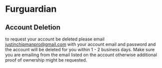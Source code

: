 # Furguardian
## Account Deletion
to request your account be deleted please email justinchipmanpro@gmail.com with your account email and password and the account will be deleted for you within 1 - 2 business days. Make sure you are emailing from the email listed on the account otherwise additional proof of ownership might be requested.
